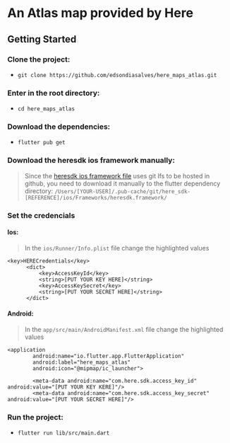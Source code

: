<h1>An Atlas map provided by Here</h1>

## Getting Started

### Clone the project:
* `git clone https://github.com/edsondiasalves/here_maps_atlas.git`
### Enter in the root directory: 
- `cd here_maps_atlas`
### Download the dependencies:
* `flutter pub get`
### Download the heresdk ios framework manually:
>Since the [heresdk ios framework file](https://github.com/edsondiasalves/here_sdk/blob/main/ios/Frameworks/heresdk.framework/heresdk) uses git lfs to be hosted in github, you need to download it manually to the flutter dependency directory: `/Users/[YOUR-USER]/.pub-cache/git/here_sdk-[REFERENCE]/ios/Frameworks/heresdk.framework/`
### Set the credencials
#### Ios:
> In the `ios/Runner/Info.plist` file change the highlighted values
```
<key>HERECredentials</key>
      <dict>
          <key>AccessKeyId</key>
          <string>[PUT YOUR KEY HERE]</string>
          <key>AccessKeySecret</key>
          <string>[PUT YOUR SECRET HERE]</string>
      </dict>
```

#### Android:
> In the `app/src/main/AndroidManifest.xml` file change the highlighted values

```
<application
        android:name="io.flutter.app.FlutterApplication"
        android:label="here_maps_atlas"
        android:icon="@mipmap/ic_launcher">

        <meta-data android:name="com.here.sdk.access_key_id" android:value="[PUT YOUR KEY KERE]"/>
        <meta-data android:name="com.here.sdk.access_key_secret" android:value="[PUT YOUR SECRET HERE]"/>

```
### Run the project:
* `flutter run lib/src/main.dart`
